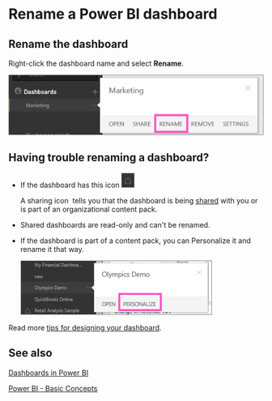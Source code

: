 ﻿<properties
   pageTitle="Rename a Power BI dashboard"
   description="Rename a Power BI dashboard."
   services="powerbi"
   documentationCenter=""
   authors="mihart"
   manager="mblythe"
   editor=""
   tags=""/>

<tags
   ms.service="powerbi"
   ms.devlang="NA"
   ms.topic="article"
   ms.tgt_pltfrm="NA"
   ms.workload="powerbi"
   ms.date="02/23/2016"
   ms.author="mihart"/>
# Rename a Power BI dashboard

## Rename the dashboard

Right-click the dashboard name and select **Rename**.

![](media/powerbi-service-rename-a-dashboard/rename_dataset_new.png)

## Having trouble renaming a dashboard?

-   If the dashboard has this icon ![](media/powerbi-service-rename-a-dashboard/PBI_SharedWithYouIcon.png)

    A sharing icon  tells you that the dashboard is being [shared](powerbi-service-share-unshare-dashboard.md) with you or is part of an organizational content pack.  

-   Shared dashboards are read-only and can't be renamed. 

-   If the dashboard is part of a content pack, you can Personalize it and rename it that way.

    ![](media/powerbi-service-rename-a-dashboard/PBI_DashPersonalize.png)

Read more [tips for designing your dashboard](powerbi-service-tips-for-designing-a-great-dashboard.md).

## See also

[Dashboards in Power BI](powerbi-service-dashboards.md)

[Power BI - Basic Concepts](powerbi-service-basic-concepts.md)
